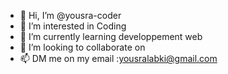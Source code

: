 - 👋 Hi, I’m @yousra-coder
- 👀 I’m interested in Coding 
- 🌱 I’m currently learning developpement web 
- 💞️ I’m looking to collaborate on 
- 📫  DM me on my email :yousralabki@gmail.com  

<!---
yousra-coder/yousra-coder is a ✨ special ✨ repository because its `README.md` (this file) appears on your GitHub profile.
You can click the Preview link to take a look at your changes.
--->
